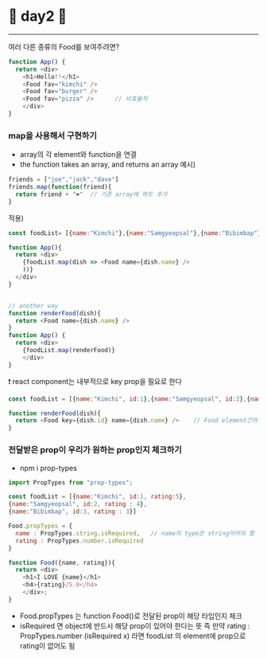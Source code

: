 
# 🍔 day2 🍔

---
여러 다른 종류의 Food를 보여주려면?
```js
function App() {
  return <div>
    <h1>Hello!!</h1>
    <Food fav="kimchi" />
    <Food fav="burger" />
    <Food fav="pizza" />      // 비효율적
    </div>
}
```

### map을 사용해서 구현하기
- array의 각 element와 function을 연결
- the function takes an array, and returns an array
예시)
```js
friends = ["joe","jack","dave"]
friends.map(function(friend){
  return friend + "❤"  // 기존 array에 하트 추가
}
```
적용)
```js
const foodList= [{name:"Kimchi"},{name:"Samgyeopsal"},{name:"Bibimbap"}]

function App(){
  return <div>
    {foodList.map(dish => <Food name={dish.name} />
    ))}
  </div>
}


// another way
function renderFood(dish){
  return <Food name={dish.name} />
}
function App() {
  return <div>
    {foodList.map(renderFood)}
    </div>
}
```
❗ react component는 내부적으로 key prop을 필요로 한다
```js
const foodList = [{name:"Kimchi", id:1},{name:"Samgyeopsal", id:2},{name:"Bibimbap", id:3}]

function renderFood(dish){
  return <Food key={dish.id} name={dish.name} />    // Food element간의 unique prop
}
```

### 전달받은 prop이 우리가 원하는 prop인지 체크하기
- npm i prop-types  
```js
import PropTypes from "prop-types";

const foodList = [{name:"Kimchi", id:1, rating:5},
{name:"Samgyeopsal", id:2, rating : 4},
{name:"Bibimbap", id:3, rating : 3}]

Food.propTypes = {
  name : PropTypes.string.isRequired,   // name의 type은 string이어야 함
  rating : PropTypes.number.isRequired
}

function Food({name, rating}){
  return <div>
    <h1>I LOVE {name}</h1>
    <h4>{rating}/5.0</h4>
    </div>;
}
```
- Food.propTypes 는 function Food()로 전달된 prop이 해당 타입인지 체크
- isRequired 면 object에 반드시 해당 prop이 있어야 한다는 뜻
즉 만약 rating : PropTypes.number (isRequired x) 라면 foodList 의 element에 prop으로 rating이 없어도 됨

